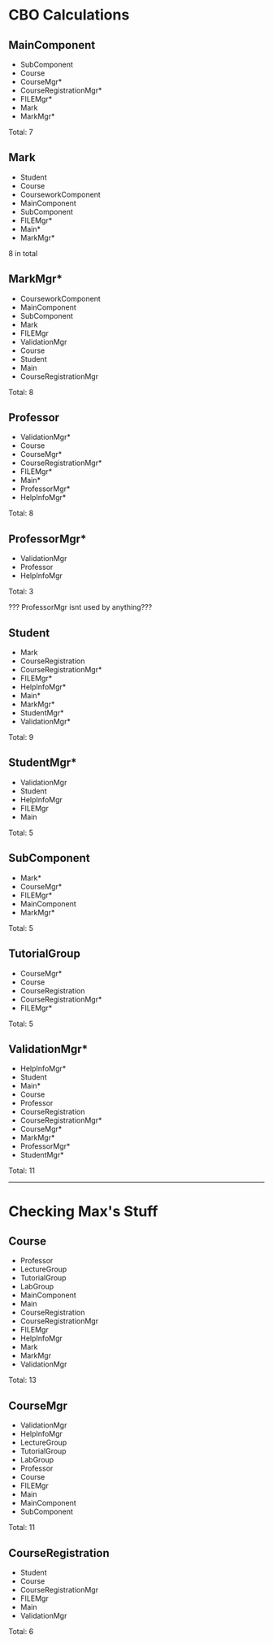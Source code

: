 # CBO Calculations

## MainComponent

- SubComponent
- Course
- CourseMgr*
- CourseRegistrationMgr*
- FILEMgr*
- Mark
- MarkMgr*

Total: 7

## Mark

- Student
- Course
- CourseworkComponent
- MainComponent
- SubComponent
- FILEMgr*
- Main*
- MarkMgr*

8 in total

## MarkMgr*

- CourseworkComponent
- MainComponent
- SubComponent
- Mark
- FILEMgr
- ValidationMgr
- Course
- Student
- Main
- CourseRegistrationMgr

Total: 8

## Professor

- ValidationMgr*
- Course
- CourseMgr*
- CourseRegistrationMgr*
- FILEMgr*
- Main* 
- ProfessorMgr*
- HelpInfoMgr*

Total: 8

## ProfessorMgr*

- ValidationMgr
- Professor
- HelpInfoMgr

Total: 3

??? ProfessorMgr isnt used by anything???

## Student

- Mark
- CourseRegistration
- CourseRegistrationMgr*
- FILEMgr*
- HelpInfoMgr*
- Main*
- MarkMgr*
- StudentMgr*
- ValidationMgr*

Total: 9

## StudentMgr*

- ValidationMgr
- Student
- HelpInfoMgr
- FILEMgr
- Main

Total: 5

## SubComponent

- Mark*
- CourseMgr*
- FILEMgr*
- MainComponent
- MarkMgr*

Total: 5

## TutorialGroup

- CourseMgr*
- Course
- CourseRegistration
- CourseRegistrationMgr*
- FILEMgr*

Total: 5

## ValidationMgr*

- HelpInfoMgr*
- Student
- Main*
- Course
- Professor
- CourseRegistration
- CourseRegistrationMgr*
- CourseMgr*
- MarkMgr*
- ProfessorMgr*
- StudentMgr*

Total: 11

---

# Checking Max's Stuff

## Course

- Professor
- LectureGroup
- TutorialGroup
- LabGroup
- MainComponent
- Main
- CourseRegistration
- CourseRegistrationMgr
- FILEMgr
- HelpInfoMgr
- Mark
- MarkMgr
- ValidationMgr

Total: 13

## CourseMgr

- ValidationMgr
- HelpInfoMgr
- LectureGroup
- TutorialGroup
- LabGroup
- Professor
- Course
- FILEMgr
- Main
- MainComponent
- SubComponent

Total: 11

## CourseRegistration

- Student
- Course
- CourseRegistrationMgr
- FILEMgr
- Main
- ValidationMgr

Total: 6